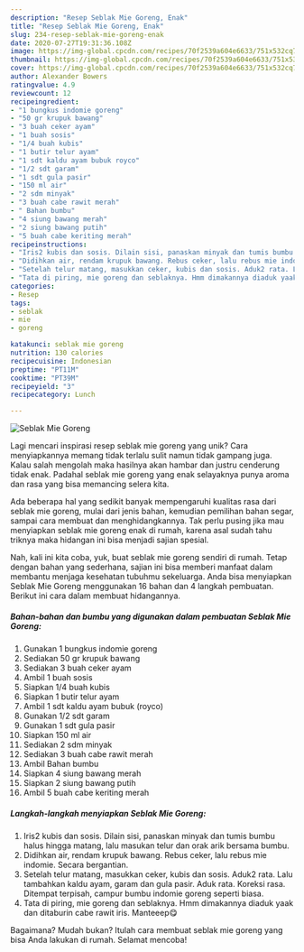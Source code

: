 ```yaml
---
description: "Resep Seblak Mie Goreng, Enak"
title: "Resep Seblak Mie Goreng, Enak"
slug: 234-resep-seblak-mie-goreng-enak
date: 2020-07-27T19:31:36.108Z
image: https://img-global.cpcdn.com/recipes/70f2539a604e6633/751x532cq70/seblak-mie-goreng-foto-resep-utama.jpg
thumbnail: https://img-global.cpcdn.com/recipes/70f2539a604e6633/751x532cq70/seblak-mie-goreng-foto-resep-utama.jpg
cover: https://img-global.cpcdn.com/recipes/70f2539a604e6633/751x532cq70/seblak-mie-goreng-foto-resep-utama.jpg
author: Alexander Bowers
ratingvalue: 4.9
reviewcount: 12
recipeingredient:
- "1 bungkus indomie goreng"
- "50 gr krupuk bawang"
- "3 buah ceker ayam"
- "1 buah sosis"
- "1/4 buah kubis"
- "1 butir telur ayam"
- "1 sdt kaldu ayam bubuk royco"
- "1/2 sdt garam"
- "1 sdt gula pasir"
- "150 ml air"
- "2 sdm minyak"
- "3 buah cabe rawit merah"
- " Bahan bumbu"
- "4 siung bawang merah"
- "2 siung bawang putih"
- "5 buah cabe keriting merah"
recipeinstructions:
- "Iris2 kubis dan sosis. Dilain sisi, panaskan minyak dan tumis bumbu halus hingga matang, lalu masukan telur dan orak arik bersama bumbu."
- "Didihkan air, rendam krupuk bawang. Rebus ceker, lalu rebus mie indomie. Secara bergantian."
- "Setelah telur matang, masukkan ceker, kubis dan sosis. Aduk2 rata. Lalu tambahkan kaldu ayam, garam dan gula pasir. Aduk rata. Koreksi rasa. Ditempat terpisah, campur bumbu indomie goreng seperti biasa."
- "Tata di piring, mie goreng dan seblaknya. Hmm dimakannya diaduk yaak dan ditaburin cabe rawit iris. Manteeep😋"
categories:
- Resep
tags:
- seblak
- mie
- goreng

katakunci: seblak mie goreng 
nutrition: 130 calories
recipecuisine: Indonesian
preptime: "PT11M"
cooktime: "PT39M"
recipeyield: "3"
recipecategory: Lunch

---
```



![Seblak Mie Goreng](https://img-global.cpcdn.com/recipes/70f2539a604e6633/751x532cq70/seblak-mie-goreng-foto-resep-utama.jpg)

Lagi mencari inspirasi resep seblak mie goreng yang unik? Cara menyiapkannya memang tidak terlalu sulit namun tidak gampang juga. Kalau salah mengolah maka hasilnya akan hambar dan justru cenderung tidak enak. Padahal seblak mie goreng yang enak selayaknya punya aroma dan rasa yang bisa memancing selera kita.

Ada beberapa hal yang sedikit banyak mempengaruhi kualitas rasa dari seblak mie goreng, mulai dari jenis bahan, kemudian pemilihan bahan segar, sampai cara membuat dan menghidangkannya. Tak perlu pusing jika mau menyiapkan seblak mie goreng enak di rumah, karena asal sudah tahu triknya maka hidangan ini bisa menjadi sajian spesial.




Nah, kali ini kita coba, yuk, buat seblak mie goreng sendiri di rumah. Tetap dengan bahan yang sederhana, sajian ini bisa memberi manfaat dalam membantu menjaga kesehatan tubuhmu sekeluarga. Anda bisa menyiapkan Seblak Mie Goreng menggunakan 16 bahan dan 4 langkah pembuatan. Berikut ini cara dalam membuat hidangannya.

<!--inarticleads1-->

##### Bahan-bahan dan bumbu yang digunakan dalam pembuatan Seblak Mie Goreng:

1. Gunakan 1 bungkus indomie goreng
1. Sediakan 50 gr krupuk bawang
1. Sediakan 3 buah ceker ayam
1. Ambil 1 buah sosis
1. Siapkan 1/4 buah kubis
1. Siapkan 1 butir telur ayam
1. Ambil 1 sdt kaldu ayam bubuk (royco)
1. Gunakan 1/2 sdt garam
1. Gunakan 1 sdt gula pasir
1. Siapkan 150 ml air
1. Sediakan 2 sdm minyak
1. Sediakan 3 buah cabe rawit merah
1. Ambil  Bahan bumbu
1. Siapkan 4 siung bawang merah
1. Siapkan 2 siung bawang putih
1. Ambil 5 buah cabe keriting merah




<!--inarticleads2-->

##### Langkah-langkah menyiapkan Seblak Mie Goreng:

1. Iris2 kubis dan sosis. Dilain sisi, panaskan minyak dan tumis bumbu halus hingga matang, lalu masukan telur dan orak arik bersama bumbu.
1. Didihkan air, rendam krupuk bawang. Rebus ceker, lalu rebus mie indomie. Secara bergantian.
1. Setelah telur matang, masukkan ceker, kubis dan sosis. Aduk2 rata. Lalu tambahkan kaldu ayam, garam dan gula pasir. Aduk rata. Koreksi rasa. Ditempat terpisah, campur bumbu indomie goreng seperti biasa.
1. Tata di piring, mie goreng dan seblaknya. Hmm dimakannya diaduk yaak dan ditaburin cabe rawit iris. Manteeep😋




Bagaimana? Mudah bukan? Itulah cara membuat seblak mie goreng yang bisa Anda lakukan di rumah. Selamat mencoba!
